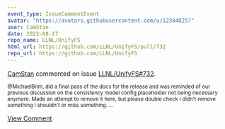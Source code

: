 ```yaml
---
event_type: IssueCommentEvent
avatar: "https://avatars.githubusercontent.com/u/12384825?"
user: CamStan
date: 2022-08-17
repo_name: LLNL/UnifyFS
html_url: https://github.com/LLNL/UnifyFS/pull/732
repo_url: https://github.com/LLNL/UnifyFS
---
```


<a href='https://github.com/CamStan' target='_blank'>CamStan</a> commented on issue <a href='https://github.com/LLNL/UnifyFS/pull/732' target='_blank'>LLNL/UnifyFS#732</a>.

<small>@MichaelBrim, did a final pass of the docs for the release and was reminded of our previous discussion on the consistency model config placeholder not being necessary anymore. Made an attempt to remove it here, but please double check I didn't remove something I shouldn't or miss something....</small>

<a href='https://github.com/LLNL/UnifyFS/pull/732' target='_blank'>View Comment</a>
